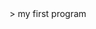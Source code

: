 <html>
  <head>>
  <title>first</title>
  </head>
  <body>
    my first program
    <script>
      document.write("hello");
    </script>
    
  </body>
</html>
